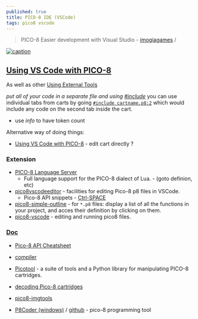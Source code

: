 ```yaml
---
published: true
title: PICO-8 IDE (VSCode)
tags: pico8 vscode
---
```

> PICO-8 Easier development with Visual Studio - [imogiagames](https://imogiagames.itch.io/anila/devlog/367600/pico-8-easier-development-with-visual-studio) /

<link rel="shortcut icon" href="https://static.wikia.nocookie.net/pico-8/images/4/4a/Site-favicon.ico/revision/latest?cb=20210713144653" type="image/x-icon" />

[![caption](https://erika.florist/_astro/pico8.3926c591_Z27Efhn.avif)](https://erika.florist/wiki/computers/vscodepico8/)

## [Using VS Code with PICO-8](https://www.youtube.com/watch?v=srPKBhzgZhc)

As well as other [Using External Tools](https://www.youtube.com/watch?v=srPKBhzgZhc)

_put all of your code in a separate file and using [#include](https://youtu.be/srPKBhzgZhc?feature=shared&t=305)_
you can use individual tabs from carts by going [`#include cartname.p8:2`](https://www.reddit.com/r/pico8/comments/17e8wke/include_file_in_different_directory/) which would include any code on the second tab inside the cart. 

- use _info_ to have token count

Alternative way of doing things:
- [Using VS Code with PICO-8](https://erika.florist/wiki/computers/vscodepico8/) - edit cart directly ?

### Extension

- [PICO-8 Language Server](https://github.com/japhib/pico8-ls#pico-8-language-server)
	- Full language support for the PICO-8 dialect of Lua. - (goto definion, etc)
- [pico8vscodeeditor](https://marketplace.visualstudio.com/items?itemName=Grumpydev.pico8vscodeeditor) - facilities for editing Pico-8 p8 files in VSCode.
	- Pico-8 API snippets - [Ctrl-SPACE](https://code.visualstudio.com/docs/editor/userdefinedsnippets)
- [pico8-simple-outline](https://marketplace.visualstudio.com/items?itemName=unremarkable.pico8-simple-outline) - for `*.p8` files: display a list of all the functions in your project, and acces their definition by clicking on them.
- [pico8-vscode](https://github.com/joho/pico8-vscode#pico8-vscode) - editing and running pico8 files.

### [Doc](https://www.lexaloffle.com/dl/docs/pico-8_manual.html)
- [Pico-8 API Cheatsheet](https://iiviigames.github.io/pico8-api/)
    
- [compiler](https://github.com/amirave/pico-compiler)
- [Picotool](https://github.com/dansanderson/picotool) - a suite of tools and a Python library for manipulating PICO-8 cartridges. 
- [decoding Pico-8 cartridges](https://robertovaccari.com/blog/2021_01_03_stegano_pico8/)
- [pico8-imgtools](https://github.com/gamax92/pico8-imgtools)
- [P8Coder (windows)](https://blog.thrill-project.com/p8coder-pico-8-programming-tool/) / [github](https://github.com/movAX13h/P8Coder) - pico-8 programming tool
